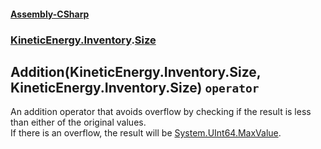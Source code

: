 #### [Assembly-CSharp](./Assembly-CSharp.md 'Assembly-CSharp')
### [KineticEnergy.Inventory](./Assembly-CSharp.md#KineticEnergy-Inventory 'KineticEnergy.Inventory').[Size](./KineticEnergy-Inventory-Size.md 'KineticEnergy.Inventory.Size')
## Addition(KineticEnergy.Inventory.Size, KineticEnergy.Inventory.Size) `operator`
An addition operator that avoids overflow by checking if the result is less than either of the original values.  
            If there is an overflow, the result will be [System.UInt64.MaxValue](https://docs.microsoft.com/en-us/dotnet/api/System.UInt64.MaxValue 'System.UInt64.MaxValue').
